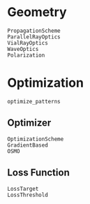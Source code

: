 # Geometry 
```@docs
PropagationScheme
ParallelRayOptics
VialRayOptics
WaveOptics
Polarization
```

# Optimization
```@docs
optimize_patterns
```

## Optimizer
```@docs
OptimizationScheme
GradientBased
OSMO
```

## Loss Function
```@docs
LossTarget
LossThreshold
```

